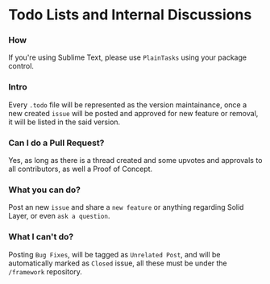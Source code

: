 # Todo Lists and Internal Discussions

### How

If you're using Sublime Text, please use `PlainTasks` using your package control.

### Intro

Every `.todo` file will be represented as the version maintainance, once a new created `issue` will be posted and approved for new feature or removal, it will be listed in the said version.

### Can I do a Pull Request?

Yes, as long as there is a thread created and some upvotes and approvals to all contributors, as well a Proof of Concept.

### What you can do?

Post an new `issue` and share a `new feature` or anything regarding Solid Layer, or even `ask a question`.

### What I can't do?

Posting `Bug Fixes`, will be tagged as `Unrelated Post`, and will be automatically marked as `Closed` issue, all these must be under the `/framework` repository.
